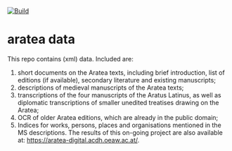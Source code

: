 [![Build](https://github.com/ivanadob/aratea-data/actions/workflows/build.yml/badge.svg)](https://github.com/ivanadob/aratea-data/actions/workflows/build.yml)

# aratea data

This repo contains (xml) data. Included are:
1) short documents on the Aratea texts, including brief introduction, list of editions (if available), secondary literature and existing manuscripts;
2) descriptions of medieval manuscripts of the Aratea texts;
3) transcriptions of the four manuscripts of the Aratus Latinus, as well as diplomatic transcriptions of smaller unedited treatises drawing on the Aratea;
4) OCR of older Aratea editions, which are already in the public domain;
5) Indices for works, persons, places and organisations mentioned in the MS descriptions.
The results of this on-going project are also available at: https://aratea-digital.acdh.oeaw.ac.at/.
